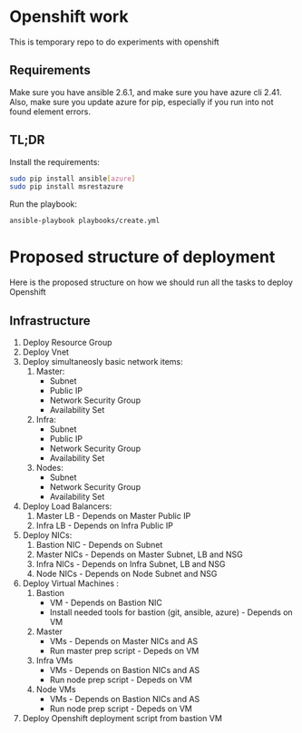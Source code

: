 # Openshift work

This is temporary repo to do experiments with openshift

## Requirements

Make sure you have ansible 2.6.1, and make sure you have azure cli 2.41. Also, make sure you update azure for pip, especially if you run into not found element errors.

## TL;DR

Install the requirements:

```bash
sudo pip install ansible[azure]
sudo pip install msrestazure
```

Run the playbook:

```bash
ansible-playbook playbooks/create.yml
```

# Proposed structure of deployment

Here is the proposed structure on how we should run all the tasks to deploy Openshift

## Infrastructure

1. Deploy Resource Group
2. Deploy Vnet
3. Deploy simultaneosly basic network items:
    1. Master:
        - Subnet
        - Public IP
        - Network Security Group
        - Availability Set
    2. Infra:
        - Subnet
        - Public IP
        - Network Security Group
        - Availability Set
    3. Nodes:
        - Subnet
        - Network Security Group
        - Availability Set
4. Deploy Load Balancers:
    1. Master LB - Depends on Master Public IP
    2. Infra LB - Depends on Infra Public IP
5. Deploy NICs:
    1. Bastion NIC - Depends on Subnet
    2. Master NICs - Depends on Master Subnet, LB and NSG
    3. Infra NICs - Depends on Infra Subnet, LB and NSG
    4. Node NICs - Depends on Node Subnet and NSG
6. Deploy Virtual Machines :
    1. Bastion
        - VM - Depends on Bastion NIC
        - Install needed tools for bastion (git, ansible, azure) - Depends on VM
    1. Master
        - VMs -  Depends on Master NICs and AS
        - Run master prep script - Depeds on VM
    1. Infra VMs
        - VMs - Depends on Bastion NICs and AS
        - Run node prep script - Depeds on VM
    1. Node VMs
        - VMs - Depends on Bastion NICs and AS
        - Run node prep script - Depeds on VM
7. Deploy Openshift deployment script from bastion VM
